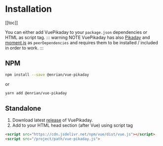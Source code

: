 # Installation

[[toc]]

You can either add VuePikaday to your `package.json` dependencies or HTML as script tag.
::: warning NOTE
VuePikaday has also [Pikaday](https://github.com/dbushell/Pikaday) and [moment.js](http://momentjs.com) 
as `peerDependencies` and requires them to be installed / included in order to work.
:::

## NPM

```bash
npm install --save @enrian/vue-pikaday
```

or

```bash
yarn add @enrian/vue-pikaday
```

## Standalone

1. Download latest [release](https://github.com/enrian/vue-pikaday/releases) of VuePikaday.
2. Add to your HTML head section (after Vue) using script tag

```html
<script src="https://cdn.jsdelivr.net/npm/vue/dist/vue.js"></script>
<script src="/project/path/vue-pikaday.js">
```
